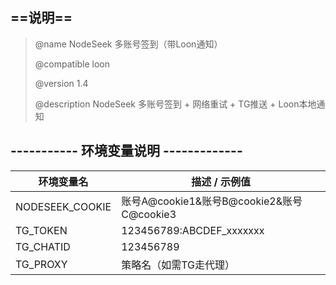 ## ==说明==
>    @name         NodeSeek 多账号签到（带Loon通知） 
>
>    @compatible   loon
>
>    @version      1.4
>
>    @description  NodeSeek 多账号签到 + 网络重试 + TG推送 + Loon本地通知


## ----------- 环境变量说明 -------------
| 环境变量名        | 描述 / 示例值                                 |
|------------------|----------------------------------------------|
| NODESEEK_COOKIE  | 账号A@cookie1&账号B@cookie2&账号C@cookie3     |
| TG_TOKEN         | 123456789:ABCDEF_xxxxxxx                      |
| TG_CHATID        | 123456789                                     |
| TG_PROXY         | 策略名（如需TG走代理）                        |

